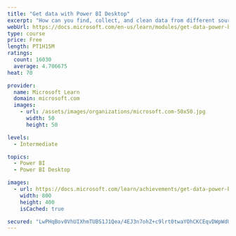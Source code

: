 ```yaml
---
title: "Get data with Power BI Desktop"
excerpt: "How can you find, collect, and clean data from different sources? Power BI is a tool for making sense of your data. You will learn tricks to make data-gathering easier."
webUrl: https://docs.microsoft.com/en-us/learn/modules/get-data-power-bi/
type: course
price: Free
length: PT1H15M
ratings:
  count: 16030
  average: 4.706675
heat: 70

provider:
  name: Microsoft Learn
  domain: microsoft.com
  images:
    - url: /assets/images/organizations/microsoft.com-50x50.jpg
      width: 50
      height: 50

levels:
  - Intermediate

topics:
  - Power BI
  - Power BI Desktop

images:
  - url: https://docs.microsoft.com/learn/achievements/get-data-power-bi-desktop-social.png
    width: 800
    height: 400
    isCached: true

secured: "LwPHqBov0VhUIXhmTUBS1J1Qea/4EJ3n7ohZ+c9lrt0twaYOhCKCEqvDWpWdUp1Sgtzzl2XT/3nkzLSktWfpNUgcxEDR2ZpfH+83CnreFni4jfpOb2nrkQKOYe0DNopyaYW5yIMFc43ZFBFhups8zOHLMMbQ1qJJWq6lUB1Wq9NHOpqA68mXLT6B+gZVtkVdIf9/Ip8/iwQd3tzALRRgc+3gmyN6OHzXZshSHJI1Yp3BoV08eMYlAUaMMb3JoNy+u4Cc0YCxKnFjWtQlUevz/+Xv7Qrj8ezeETN8BfbRAC4MeseedpK94E5fmpvYo3FfIfB+kbFMK5Epa6BqrRnlA4ilkW952q+rdjb0GC7J52jvBn39cf4+N4wNwDFlgYsQOPNzrPeM5+P1LUSI4pLUlmar25P3g37qQBXJF0ErXTtkKsgmCRqgNiLcqoc2KXJ5;rEkDWWIiFFkboVZ+ccOdRA=="
---
```


